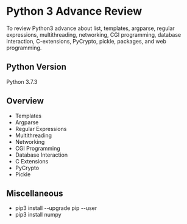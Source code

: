 # Python 3 Advance Review
To review Python3 advance about list, templates, argparse, regular expressions, multithreading, networking, CGI programming, database interaction, C-extensions, PyCrypto, pickle, packages, and web programming.

## Python Version
Python 3.7.3

## Overview
* Templates
* Argparse
* Regular Expressions
* Multithreading
* Networking
* CGI Programming
* Database Interaction
* C Extensions
* PyCrypto
* Pickle

## Miscellaneous
* pip3 install --upgrade pip --user
* pip3 install numpy